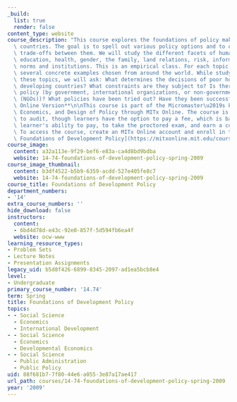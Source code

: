 ```yaml
---
_build:
  list: true
  render: false
content_type: website
course_description: "This course explores the foundations of policy making in developing\
  \ countries. The goal is to spell out various policy options and to quantify the\
  \ trade-offs between them. We will study the different facets of human development:\
  \ education, health, gender, the family, land relations, risk, informal and formal\
  \ norms and institutions. This is an empirical class. For each topic, we will study\
  \ several concrete examples chosen from around the world. While studying each of\
  \ these topics, we will ask: What determines the decisions of poor households in\
  \ developing countries? What constraints are they subject to? Is there a scope for\
  \ policy (by government, international organizations, or non-governmental organizations\
  \ (NGOs))? What policies have been tried out? Have they been successful?\n\n**MITx\
  \ Online Version**\n\nThis course is part of the Micromaster\u2019s Program in Data,\
  \ Economics, and Design of Policy through MITx Online. The course is entirely free\
  \ to audit, though learners have the option to pay a fee, which is based on the\
  \ learner's ability to pay, to take the proctored exam, and earn a course certificate.\
  \ To access the course, create an MITx Online account and enroll in the course [14.740x\
  \ Foundations of Development Policy](https://mitxonline.mit.edu/courses/course-v1:MITxT+14.740x/?utm_medium=ocw-website&utm_source=ocw-website&utm_campaign=dedp&utm_content=ocw-page-foundations-of-development-policy)."
course_image:
  content: a32a113e-9f29-bef6-e83a-ca4d8bd9bdba
  website: 14-74-foundations-of-development-policy-spring-2009
course_image_thumbnail:
  content: b3df4522-b5b9-6359-acdd-527e405fe8c7
  website: 14-74-foundations-of-development-policy-spring-2009
course_title: Foundations of Development Policy
department_numbers:
- '14'
extra_course_numbers: ''
hide_download: false
instructors:
  content:
  - 6bd4d78d-e43c-92e0-857f-5d594fb6ea4f
  website: ocw-www
learning_resource_types:
- Problem Sets
- Lecture Notes
- Presentation Assignments
legacy_uid: b5d8f426-6899-8345-2097-ad1ea5bcb8e4
level:
- Undergraduate
primary_course_number: '14.74'
term: Spring
title: Foundations of Development Policy
topics:
- - Social Science
  - Economics
  - International Development
- - Social Science
  - Economics
  - Developmental Economics
- - Social Science
  - Public Administration
  - Public Policy
uid: 88f681b7-7f80-44e6-a055-3e87a17ae417
url_path: courses/14-74-foundations-of-development-policy-spring-2009
year: '2009'
---
```

